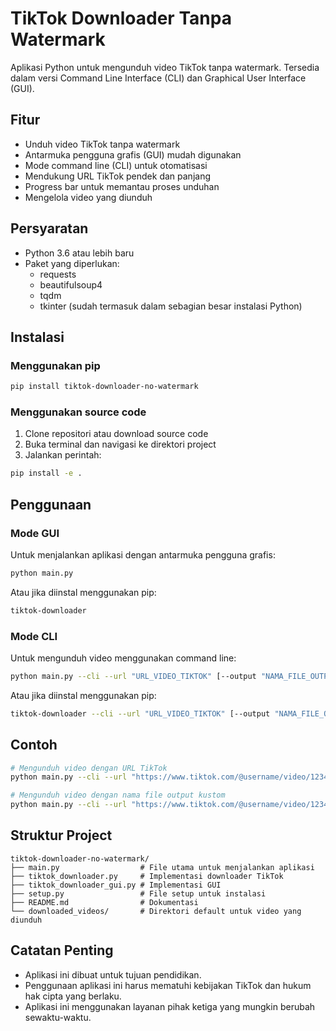 # TikTok Downloader Tanpa Watermark

Aplikasi Python untuk mengunduh video TikTok tanpa watermark. Tersedia dalam versi Command Line Interface (CLI) dan Graphical User Interface (GUI).

## Fitur

- Unduh video TikTok tanpa watermark
- Antarmuka pengguna grafis (GUI) mudah digunakan
- Mode command line (CLI) untuk otomatisasi
- Mendukung URL TikTok pendek dan panjang
- Progress bar untuk memantau proses unduhan
- Mengelola video yang diunduh

## Persyaratan

- Python 3.6 atau lebih baru
- Paket yang diperlukan:
  - requests
  - beautifulsoup4
  - tqdm
  - tkinter (sudah termasuk dalam sebagian besar instalasi Python)

## Instalasi

### Menggunakan pip

```bash
pip install tiktok-downloader-no-watermark
```

### Menggunakan source code

1. Clone repositori atau download source code
2. Buka terminal dan navigasi ke direktori project
3. Jalankan perintah:

```bash
pip install -e .
```

## Penggunaan

### Mode GUI

Untuk menjalankan aplikasi dengan antarmuka pengguna grafis:

```bash
python main.py
```

Atau jika diinstal menggunakan pip:

```bash
tiktok-downloader
```

### Mode CLI

Untuk mengunduh video menggunakan command line:

```bash
python main.py --cli --url "URL_VIDEO_TIKTOK" [--output "NAMA_FILE_OUTPUT"]
```

Atau jika diinstal menggunakan pip:

```bash
tiktok-downloader --cli --url "URL_VIDEO_TIKTOK" [--output "NAMA_FILE_OUTPUT"]
```

## Contoh

```bash
# Mengunduh video dengan URL TikTok
python main.py --cli --url "https://www.tiktok.com/@username/video/1234567890123456789"

# Mengunduh video dengan nama file output kustom
python main.py --cli --url "https://www.tiktok.com/@username/video/1234567890123456789" --output "video_saya.mp4"
```

## Struktur Project

```
tiktok-downloader-no-watermark/
├── main.py                  # File utama untuk menjalankan aplikasi
├── tiktok_downloader.py     # Implementasi downloader TikTok
├── tiktok_downloader_gui.py # Implementasi GUI
├── setup.py                 # File setup untuk instalasi
├── README.md                # Dokumentasi
└── downloaded_videos/       # Direktori default untuk video yang diunduh
```

## Catatan Penting

- Aplikasi ini dibuat untuk tujuan pendidikan.
- Penggunaan aplikasi ini harus mematuhi kebijakan TikTok dan hukum hak cipta yang berlaku.
- Aplikasi ini menggunakan layanan pihak ketiga yang mungkin berubah sewaktu-waktu.
